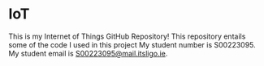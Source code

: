 # IoT
This is my Internet of Things GitHub Repository!
This repository entails some of the code I used in this project
My student number is S00223095.
My student email is S00223095@mail.itsligo.ie.

